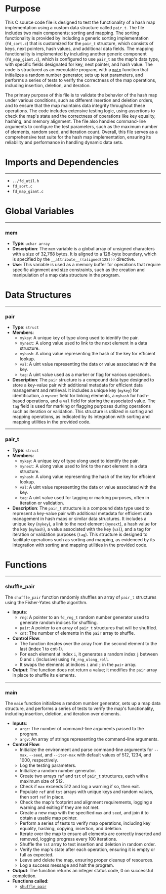 # Purpose
This C source code file is designed to test the functionality of a hash map implementation using a custom data structure called `pair_t`. The file includes two main components: sorting and mapping. The sorting functionality is provided by including a generic sorting implementation (`fd_sort.c`) that is customized for the `pair_t` structure, which consists of keys, next pointers, hash values, and additional data fields. The mapping functionality is implemented by including another generic component (`fd_map_giant.c`), which is configured to use `pair_t` as the map's data type, with specific fields designated for key, next pointer, and hash value. The code is structured as an executable program, with a [`main`](#main) function that initializes a random number generator, sets up test parameters, and performs a series of tests to verify the correctness of the map operations, including insertion, deletion, and iteration.

The primary purpose of this file is to validate the behavior of the hash map under various conditions, such as different insertion and deletion orders, and to ensure that the map maintains data integrity throughout these operations. The code includes extensive testing logic, using assertions to check the map's state and the correctness of operations like key equality, hashing, and memory alignment. The file also handles command-line arguments to configure the test parameters, such as the maximum number of elements, random seed, and iteration count. Overall, this file serves as a comprehensive test suite for the hash map implementation, ensuring its reliability and performance in handling dynamic data sets.
# Imports and Dependencies

---
- `../fd_util.h`
- `fd_sort.c`
- `fd_map_giant.c`


# Global Variables

---
### mem
- **Type**: `uchar array`
- **Description**: The `mem` variable is a global array of unsigned characters with a size of 32,768 bytes. It is aligned to a 128-byte boundary, which is specified by the `__attribute__((aligned(128)))` directive.
- **Use**: This variable is used as a memory buffer for operations that require specific alignment and size constraints, such as the creation and manipulation of a map data structure in the program.


# Data Structures

---
### pair
- **Type**: `struct`
- **Members**:
    - `mykey`: A unique key of type ulong used to identify the pair.
    - `mynext`: A ulong value used to link to the next element in a data structure.
    - `myhash`: A ulong value representing the hash of the key for efficient lookup.
    - `val`: A uint value representing the data or value associated with the key.
    - `tag`: A uint value used as a marker or flag for various operations.
- **Description**: The `pair` structure is a compound data type designed to store a key-value pair with additional metadata for efficient data management and retrieval. It includes a unique key (`mykey`) for identification, a `mynext` field for linking elements, a `myhash` for hash-based operations, and a `val` field for storing the associated value. The `tag` field is used for marking or flagging purposes during operations such as iteration or validation. This structure is utilized in sorting and mapping operations, as indicated by its integration with sorting and mapping utilities in the provided code.


---
### pair\_t
- **Type**: `struct`
- **Members**:
    - `mykey`: A unique key of type ulong used to identify the pair.
    - `mynext`: A ulong value used to link to the next element in a data structure.
    - `myhash`: A ulong value representing the hash of the key for efficient lookup.
    - `val`: A uint value representing the data or value associated with the key.
    - `tag`: A uint value used for tagging or marking purposes, often in iteration or validation.
- **Description**: The `pair_t` structure is a compound data type used to represent a key-value pair with additional metadata for efficient data management in hash maps or similar data structures. It includes a unique key (`mykey`), a link to the next element (`mynext`), a hash value for the key (`myhash`), a value associated with the key (`val`), and a tag for iteration or validation purposes (`tag`). This structure is designed to facilitate operations such as sorting and mapping, as evidenced by its integration with sorting and mapping utilities in the provided code.


# Functions

---
### shuffle\_pair<!-- {{#callable:shuffle_pair}} -->
The `shuffle_pair` function randomly shuffles an array of `pair_t` structures using the Fisher-Yates shuffle algorithm.
- **Inputs**:
    - `rng`: A pointer to an `fd_rng_t` random number generator used to generate random indices for shuffling.
    - `pair`: A pointer to an array of `pair_t` structures that will be shuffled.
    - `cnt`: The number of elements in the `pair` array to shuffle.
- **Control Flow**:
    - The function iterates over the array from the second element to the last (index 1 to cnt-1).
    - For each element at index `i`, it generates a random index `j` between 0 and `i` (inclusive) using `fd_rng_ulong_roll`.
    - It swaps the elements at indices `i` and `j` in the `pair` array.
- **Output**: The function does not return a value; it modifies the `pair` array in place to shuffle its elements.


---
### main<!-- {{#callable:main}} -->
The `main` function initializes a random number generator, sets up a map data structure, and performs a series of tests to verify the map's functionality, including insertion, deletion, and iteration over elements.
- **Inputs**:
    - `argc`: The number of command-line arguments passed to the program.
    - `argv`: An array of strings representing the command-line arguments.
- **Control Flow**:
    - Initialize the environment and parse command-line arguments for `--max`, `--seed`, and `--iter-max` with default values of 512, 1234, and 1000, respectively.
    - Log the testing parameters.
    - Initialize a random number generator.
    - Create two arrays `ref` and `tst` of `pair_t` structures, each with a maximum size of 512.
    - Check if `max` exceeds 512 and log a warning if so, then exit.
    - Populate `ref` and `tst` arrays with unique keys and random values, then sort `ref` in place.
    - Check the map's footprint and alignment requirements, logging a warning and exiting if they are not met.
    - Create a new map with the specified `max` and `seed`, and join it to obtain a usable map pointer.
    - Perform a series of tests to verify map operations, including key equality, hashing, copying, insertion, and deletion.
    - Iterate over the map to ensure all elements are correctly inserted and removed, logging progress every 100 iterations.
    - Shuffle the `tst` array to test insertion and deletion in random order.
    - Verify the map's state after each operation, ensuring it is empty or full as expected.
    - Leave and delete the map, ensuring proper cleanup of resources.
    - Log a success message and halt the program.
- **Output**: The function returns an integer status code, 0 on successful completion.
- **Functions called**:
    - [`shuffle_pair`](#shuffle_pair)



